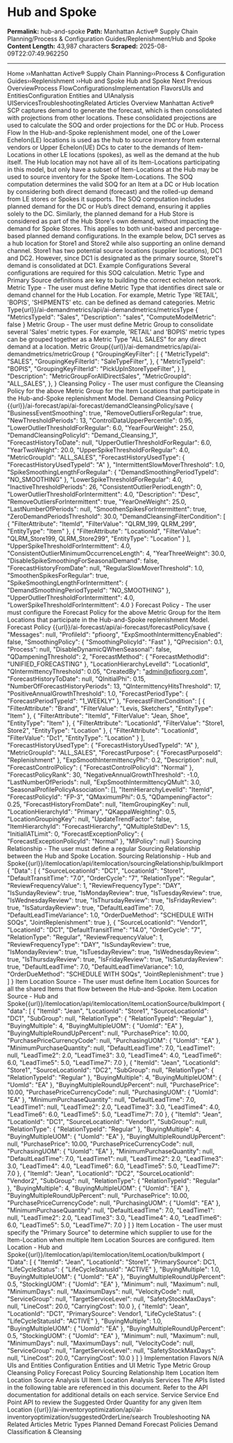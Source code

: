 # Hub and Spoke

**Permalink:** hub-and-spoke
**Path:** Manhattan Active® Supply Chain Planning/Process &amp; Configuration Guides/Replenishment/Hub and Spoke
**Content Length:** 43,987 characters
**Scraped:** 2025-08-09T22:07:49.962250

---

Home ››Manhattan Active® Supply Chain Planning››Process & Configuration Guides››Replenishment ››Hub and Spoke Hub and Spoke Next Previous OverviewProcess FlowConfigurationsImplementation FlavorsUIs and EntitiesConfiguration Entities and UIAnalysis UIServicesTroubleshootingRelated Articles Overview Manhattan Active® SCP captures demand to generate the forecast, which is then consolidated with projections from other locations. These consolidated projections are used to calculate the SOQ and order projections for the DC or Hub. Process Flow In the Hub-and-Spoke replenishment model, one of the Lower Echelon(LE) locations is used as the hub to source inventory from external vendors or Upper Echelon(UE) DCs to cater to the demands of Item-Locations in other LE locations (spokes), as well as the demand at the hub itself. The Hub location may not have all of its Item-Locations participating in this model, but only have a subset of Item-Locations at the Hub may be used to source inventory for the Spoke Item-Locations. The SOQ computation determines the valid SOQ for an Item at a DC or Hub location by considering both direct demand (forecast) and the rolled-up demand from LE stores or Spokes it supports. The SOQ computation includes planned demand for the DC or Hub’s direct demand, ensuring it applies solely to the DC. Similarly, the planned demand for a Hub Store is considered as part of the Hub Store's own demand, without impacting the demand for Spoke Stores. This applies to both unit-based and percentage-based planned demand configurations. In the example below, DC1 serves as a hub location for Store1 and Store2 while also supporting an online demand channel. Store1 has two potential source locations (supplier locations), DC1 and DC2. However, since DC1 is designated as the primary source, Store1's demand is consolidated at DC1. Example Configurations Several configurations are required for this SOQ calculation. Metric Type and Primary Source definitions are key to building the correct echelon network. Metric Type - The user must define Metric Type that identifies direct sale or demand channel for the Hub Location. For example, Metric Type 'RETAIL', 'BOPIS', 'SHIPMENTS' etc. can be defined as demand categories. Metric Type{url}}/ai-demandmetrics/api/ai-demandmetrics/metricsType { "MetricsTypeId": "Sales", "Description": "sales", "ComputeModelMetric": false } Metric Group - The user must define Metric Group to consolidate several 'Sales' metric types. For example, 'RETAIL' and 'BOPIS' metric types can be grouped together as a Metric Type "ALL SALES" for any direct demand at a location. Metric Group{{url}}/ai-demandmetrics/api/ai-demandmetrics/metricGroup { "GroupingKeyFilter": [ { "MetricTypeId": "SALES", "GroupingKeyFilterId": "SaleTypeFilter", }, { "MetricTypeId": "BOPIS", "GroupingKeyFilterId": "PickUpInStoreTypeFilter", } ], "Description": "MetricGroupForAllDirectSales", "MetricGroupId": "ALL_SALES", }, } Cleansing Policy - The user must configure the Cleansing Policy for the above Metric Group for the Item Locations that participate in the Hub-and-Spoke replenishment Model. Demand Cleansing Policy {{url}}/ai-forecast/api/ai-forecast/demandCleansingPolicy/save { "BusinessEventSmoothing": true, "RemoveOutliersForRegular": true, "NewThresholdPeriods": 13, "ControlDataUpperPercentile": 0.95, "LowerOutlierThresholdForRegular": 6.0, "YearFourWeight": 25.0, "DemandCleansingPolicyId": "Demand_Cleansing_1", "ForecastHistoryToDate": null, "UpperOutlierThresholdForRegular": 6.0, "YearTwoWeight": 20.0, "UpperSpikeThresholdForRegular": 4.0, "MetricGroupId": "ALL_SALES", "ForecastHistoryUsedType": { "ForecastHistoryUsedTypeId": "A" }, "IntermittentSlowMoverThreshold": 1.0, "SpikeSmoothingLengthForRegular": { "DemandSmoothingPeriodTypeId": "NO_SMOOTHING" }, "LowerSpikeThresholdForRegular": 4.0, "InactiveThresholdPeriods": 26, "ConsistentOutlierPeriodLength": 0, "LowerOutlierThresholdForIntermittent": 4.0, "Description": "Desc", "RemoveOutliersForIntermittent": true, "YearOneWeight": 25.0, "LastNumberOfPeriods": null, "SmoothenSpikesForIntermittent": true, "ZeroDemandPeriodsThreshold": 30.0, "DemandCleansingFilterCondition": [ { "FilterAttribute": "ItemId", "FilterValue": "QLRM_199, QLRM_299", "EntityType": "Item" }, { "FilterAttribute": "LocationId", "FilterValue": "QLRM_Store199, QLRM_Store299", "EntityType": "Location" } ], "UpperSpikeThresholdForIntermittent": 4.0, "ConsistentOutlierMinimumOccurrenceLength": 4, "YearThreeWeight": 30.0, "DisableSpikeSmoothingForSeasonalDemand": false, "ForecastHistoryFromDate": null, "RegularSlowMoverThreshold": 1.0, "SmoothenSpikesForRegular": true, "SpikeSmoothingLengthForIntermittent": { "DemandSmoothingPeriodTypeId": "NO_SMOOTHING" }, "UpperOutlierThresholdForIntermittent": 4.0, "LowerSpikeThresholdForIntermittent": 4.0 } Forecast Policy - The user must configure the Forecast Policy for the above Metric Group for the Item Locations that participate in the Hub-and-Spoke replenishment Model. Forecast Policy {{url}}/ai-forecast/api/ai-forecast/forecastPolicy/save { "Messages": null, "ProfileId": "pfioorg", "ExpSmoothIntermittencyEnabled": false, "SmoothingPolicy": { "SmoothingPolicyId": "Fast" }, "QPrecision": 0.1, "Process": null, "DisableDynamicQWhenSeasonal": false, "QDampeningThreshold": 2, "ForecastMethod": { "ForecastMethodId": "UNIFIED_FORECASTING" }, "LocationHierarchyLevelId": "LocationId", "QIntermittencyThreshold": 0.05, "CreatedBy": "admin@pfioorg.com", "ForecastHistoryToDate": null, "QInitialPhi": 0.15, "NumberOfForecastHistoryPeriods": 13, "QIntermittencyHitsThreshold": 17, "PositiveAnnualGrowthThreshold": 1.0, "ForecastPeriodType": { "ForecastPeriodTypeId": "1_WEEKLY" }, "ForecastFilterCondition": [ { "FilterAttribute": "Brand", "FilterValue": "Levis, Sketchers", "EntityType": "Item" }, { "FilterAttribute": "ItemId", "FilterValue": "Jean, Shoe", "EntityType": "Item" }, { "FilterAttribute": "LocationId", "FilterValue": "Store1, Store2", "EntityType": "Location" }, { "FilterAttribute": "LocationId", "FilterValue": "Dc1", "EntityType": "Location" } ], "ForecastHistoryUsedType": { "ForecastHistoryUsedTypeId": "A" }, "MetricGroupId": "ALL_SALES", "ForecastPurpose": { "ForecastPurposeId": "Replenishment" }, "ExpSmoothIntermittencyPhi": 0.2, "Description": null, "ForecastControlPolicy": { "ForecastControlPolicyId": "Normal" }, "ForecastPolicyRank": 30, "NegativeAnnualGrowthThreshold": -1.0, "LastNumberOfPeriods": null, "ExpSmoothIntermittencyQMult": 3.0, "SeasonalProfilePolicyAssociation": [], "ItemHierarchyLevelId": "ItemId", "ForecastPolicyId": "FP-3", "QMaximumPhi": 0.5, "QDampeningFactor": 0.25, "ForecastHistoryFromDate": null, "ItemGroupingKey": null, "LocationHierarchyId": "Primary", "QKappaWeighting": 0.5, "LocationGroupingKey": null, "UpdateTrendFactor": false, "ItemHierarchyId": "ForecastHierarchy", "QMultipleStdDev": 1.5, "InitialIATLimit": 0, "ForecastExceptionPolicy": { "ForecastExceptionPolicyId": "Normal" }, "MlPolicy": null } Sourcing Relationship - The user must define a regular Sourcing Relationship between the Hub and Spoke Location. Sourcing Relationship - Hub and Spoke{{url}}/itemlocation/api/itemlocation/sourcingRelationship/bulkImport { "Data": [ { "SourceLocationId": "DC1", "LocationId": "Store1", "DefaultTransitTime": "7.0", "OrderCycle": "7", "RelationType": "Regular", "ReviewFrequencyValue": 1, "ReviewFrequencyType": "DAY", "IsSundayReview": true, "IsMondayReview": true, "IsTuesdayReview": true, "IsWednesdayReview": true, "IsThursdayReview": true, "IsFridayReview": true, "IsSaturdayReview": true, "DefaultLeadTime": 7.0, "DefaultLeadTimeVariance": 1.0, "OrderDueMethod": "SCHEDULE WITH SOQs", "JointReplenishment": true }, { "SourceLocationId": "Vendor1", "LocationId": "DC1", "DefaultTransitTime": "14.0", "OrderCycle": "7", "RelationType": "Regular", "ReviewFrequencyValue": 1, "ReviewFrequencyType": "DAY", "IsSundayReview": true, "IsMondayReview": true, "IsTuesdayReview": true, "IsWednesdayReview": true, "IsThursdayReview": true, "IsFridayReview": true, "IsSaturdayReview": true, "DefaultLeadTime": 7.0, "DefaultLeadTimeVariance": 1.0, "OrderDueMethod": "SCHEDULE WITH SOQs", "JointReplenishment": true } ] } Item Location Source - The user must define Item Location Sources for all the shared Items that flow between the Hub-and-Spoke. Item Location Source - Hub and Spoke{{url}}/itemlocation/api/itemlocation/itemLocationSource/bulkImport { "data": [ { "ItemId": "Jean", "LocationId": "Store1", "SourceLocationId": "DC1", "SubGroup": null, "RelationType": { "RelationTypeId": "Regular" }, "BuyingMultiple": 4, "BuyingMultipleUOM": { "UomId": "EA" }, "BuyingMultipleRoundUpPercent": null, "PurchasePrice": 10.00, "PurchasePriceCurrencyCode": null, "PurchasingUOM": { "UomId": "EA" }, "MinimumPurchaseQuantity": null, "DefaultLeadTime": 7.0, "LeadTime1": null, "LeadTime2": 2.0, "LeadTime3": 3.0, "LeadTime4": 4.0, "LeadTime6": 6.0, "LeadTime5": 5.0, "LeadTime7": 7.0 }, { "ItemId": "Jean", "LocationId": "Store1", "SourceLocationId": "DC2", "SubGroup": null, "RelationType": { "RelationTypeId": "Regular" }, "BuyingMultiple": 4, "BuyingMultipleUOM": { "UomId": "EA" }, "BuyingMultipleRoundUpPercent": null, "PurchasePrice": 10.00, "PurchasePriceCurrencyCode": null, "PurchasingUOM": { "UomId": "EA" }, "MinimumPurchaseQuantity": null, "DefaultLeadTime": 7.0, "LeadTime1": null, "LeadTime2": 2.0, "LeadTime3": 3.0, "LeadTime4": 4.0, "LeadTime6": 6.0, "LeadTime5": 5.0, "LeadTime7": 7.0 }, { "ItemId": "Jean", "LocationId": "DC1", "SourceLocationId": "Vendor1", "SubGroup": null, "RelationType": { "RelationTypeId": "Regular" }, "BuyingMultiple": 4, "BuyingMultipleUOM": { "UomId": "EA" }, "BuyingMultipleRoundUpPercent": null, "PurchasePrice": 10.00, "PurchasePriceCurrencyCode": null, "PurchasingUOM": { "UomId": "EA" }, "MinimumPurchaseQuantity": null, "DefaultLeadTime": 7.0, "LeadTime1": null, "LeadTime2": 2.0, "LeadTime3": 3.0, "LeadTime4": 4.0, "LeadTime6": 6.0, "LeadTime5": 5.0, "LeadTime7": 7.0 }, { "ItemId": "Jean", "LocationId": "DC2", "SourceLocationId": "Vendor2", "SubGroup": null, "RelationType": { "RelationTypeId": "Regular" }, "BuyingMultiple": 4, "BuyingMultipleUOM": { "UomId": "EA" }, "BuyingMultipleRoundUpPercent": null, "PurchasePrice": 10.00, "PurchasePriceCurrencyCode": null, "PurchasingUOM": { "UomId": "EA" }, "MinimumPurchaseQuantity": null, "DefaultLeadTime": 7.0, "LeadTime1": null, "LeadTime2": 2.0, "LeadTime3": 3.0, "LeadTime4": 4.0, "LeadTime6": 6.0, "LeadTime5": 5.0, "LeadTime7": 7.0 } ] } Item Location - The user must specify the "Primary Source" to determine which supplier to use for the Item-Location when multiple Item Location Sources are configured. Item Location - Hub and Spoke{{url}}/itemlocation/api/itemlocation/itemLocation/bulkImport { "Data": [ { "ItemId": "Jean", "LocationId": "Store1", "PrimarySource": DC1, "LifeCycleStatus": { "LifeCycleStatusId": "ACTIVE" }, "BuyingMultiple": 1.0, "BuyingMultipleUOM": { "UomId": "EA" }, "BuyingMultipleRoundUpPercent": 0.5, "StockingUOM": { "UomId": "EA" }, "Minimum": null, "Maximum": null, "MinimumDays": null, "MaximumDays": null, "VelocityCode": null, "ServiceGroup": null, "TargetServiceLevel": null, "SafetyStockMaxDays": null, "LineCost": 20.0, "CarryingCost": 10.0 }, { "ItemId": "Jean", "LocationId": "DC1", "PrimarySource": Vendor1, "LifeCycleStatus": { "LifeCycleStatusId": "ACTIVE" }, "BuyingMultiple": 1.0, "BuyingMultipleUOM": { "UomId": "EA" }, "BuyingMultipleRoundUpPercent": 0.5, "StockingUOM": { "UomId": "EA" }, "Minimum": null, "Maximum": null, "MinimumDays": null, "MaximumDays": null, "VelocityCode": null, "ServiceGroup": null, "TargetServiceLevel": null, "SafetyStockMaxDays": null, "LineCost": 20.0, "CarryingCost": 10.0 } ] } Implementation Flavors N/A UIs and Entities Configuration Entities and UI Metric Type Metric Group Cleansing Policy Forecast Policy Sourcing Relationship Item Location Item Location Source Analysis UI Item Location Analysis Services The APIs listed in the following table are referenced in this document. Refer to the API documentation for additional details on each service. Service Service End Point API to review the Suggested Order Quantity for any given Item Location {{url}}/ai-inventoryoptimization/api/ai-inventoryoptimization/suggestedOrderLine/search Troubleshooting NA Related Articles Metric Types Planned Demand Forecast Policies Demand Classification & Cleansing